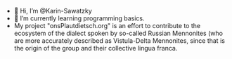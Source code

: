 - 👋 Hi, I’m @Karin-Sawatzky
- 🌱 I’m currently learning programming basics.
- My project "onsPlautdietsch.org" is an effort to contribute to the ecosystem of the dialect spoken by so-called Russian Mennonites (who are more accurately described as Vistula-Delta Mennonites, since that is the origin of the group and their collective lingua franca.

<!---
Karin-Sawatzky/Karin-Sawatzky is a ✨ special ✨ repository because its `README.md` (this file) appears on your GitHub profile.
You can click the Preview link to take a look at your changes.
--->
